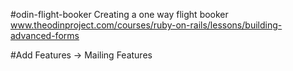 #odin-flight-booker
Creating a one way flight booker
www.theodinproject.com/courses/ruby-on-rails/lessons/building-advanced-forms

#Add Features
-> Mailing Features